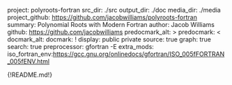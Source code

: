 project: polyroots-fortran
src_dir: ./src
output_dir: ./doc
media_dir: ./media
project_github: https://github.com/jacobwilliams/polyroots-fortran
summary: Polynomial Roots with Modern Fortran
author: Jacob Williams
github: https://github.com/jacobwilliams
predocmark_alt: >
predocmark: <
docmark_alt:
docmark: !
display: public
         private
source: true
graph: true
search: true
preprocessor: gfortran -E
extra_mods: iso_fortran_env:https://gcc.gnu.org/onlinedocs/gfortran/ISO_005fFORTRAN_005fENV.html

{!README.md!}